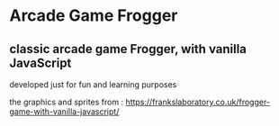# Arcade Game Frogger
## classic arcade game Frogger, with vanilla JavaScript
  
  developed just for fun and learning purposes
  
  the graphics and sprites from :
        https://frankslaboratory.co.uk/frogger-game-with-vanilla-javascript/
